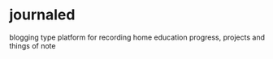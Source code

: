 journaled
=========

blogging type platform for recording home education progress, projects and things of note
